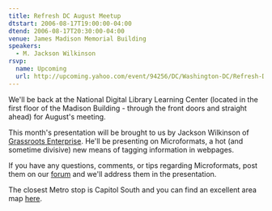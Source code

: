 ```yaml
---
title: Refresh DC August Meetup
dtstart: 2006-08-17T19:00:00-04:00
dtend: 2006-08-17T20:30:00-04:00
venue: James Madison Memorial Building
speakers:
  - M. Jackson Wilkinson
rsvp:
  name: Upcoming
  url: http://upcoming.yahoo.com/event/94256/DC/Washington-DC/Refresh-DC-August-Meetup/James-Madison-Memorial-Building/
---
```


We'll be back at the National Digital Library Learning Center (located in the first floor of the Madison Building - through the front doors and straight ahead) for August's meeting.

This month's presentation will be brought to us by Jackson Wilkinson of [Grassroots Enterprise](http://www.grassroots.com/). He'll be presenting on Microformats, a hot (and sometime divisive) new means of tagging information in webpages.

If you have any questions, comments, or tips regarding Microformats, post them on our [forum](http://refresh-dc.org/forum/viewtopic.php?pid=148) and we'll address them in the presentation.

The closest Metro stop is Capitol South and you can find an excellent area map [here](http://refresh-dc.org/forum/viewtopic.php?id=32#p119).